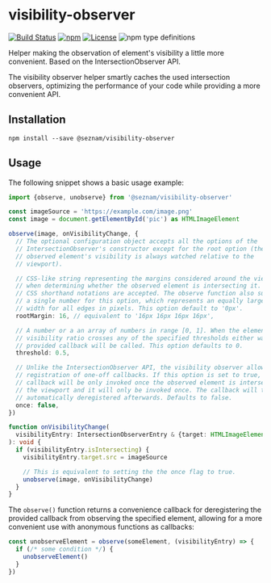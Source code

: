# visibility-observer

[![Build Status](https://travis-ci.org/seznam/visibility-observer.svg?branch=master)](https://travis-ci.org/seznam/visibility-observer)
[![npm](https://img.shields.io/npm/v/@seznam/visibility-observer.svg)](https://www.npmjs.com/package/@seznam/visibility-observer)
[![License](https://img.shields.io/npm/l/@seznam/visibility-observer.svg)](LICENSE)
![npm type definitions](https://img.shields.io/npm/types/@seznam/visibility-observer.svg)

Helper making the observation of element's visibility a little more convenient.
Based on the IntersectionObserver API.

The visibility observer helper smartly caches the used intersection observers,
optimizing the performance of your code while providing a more convenient API.

## Installation

```
npm install --save @seznam/visibility-observer
```

## Usage

The following snippet shows a basic usage example:

```typescript
import {observe, unobserve} from '@seznam/visibility-observer'

const imageSource = 'https://example.com/image.png'
const image = document.getElementById('pic') as HTMLImageElement

observe(image, onVisibilityChange, {
  // The optional configuration object accepts all the options of the
  // IntersectionObserver's constructor except for the root option (the
  // observed element's visibility is always watched relative to the
  // viewport).

  // CSS-like string representing the margins considered around the viewport
  // when determining whether the observed element is intersecting it. All
  // CSS shorthand notations are accepted. The observe function also supports
  // a single number for this option, which represents an equally large margin
  // width for all edges in pixels. This option default to '0px'.
  rootMargin: 16, // equivalent to '16px 16px 16px 16px',

  // A number or a an array of numbers in range [0, 1]. When the element's
  // visibility ratio crosses any of the specified thresholds either way, the
  // provided callback will be called. This option defaults to 0.
  threshold: 0.5,

  // Unlike the IntersectionObserver API, the visibility observer allows
  // registration of one-off callbacks. If this option is set to true, the
  // callback will be only invoked once the observed element is intersecting
  // the viewport and it will only be invoked once. The callback will then be
  // automatically deregistered afterwards. Defaults to false.
  once: false,
})

function onVisibilityChange(
  visibilityEntry: IntersectionObserverEntry & {target: HTMLImageElement},
): void {
  if (visibilityEntry.isIntersecting) {
    visibilityEntry.target.src = imageSource

    // This is equivalent to setting the the once flag to true.
    unobserve(image, onVisibilityChange)
  }
}
```

The `observe()` function returns a convenience callback for deregistering the
provided callback from observing the specified element, allowing for a more
convenient use with anonymous functions as callbacks:

```typescript
const unobserveElement = observe(someElement, (visibilityEntry) => {
  if (/* some condition */) {
    unobserveElement()
  }
})
```
